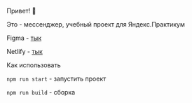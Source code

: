 Привет! 👋

Это - мессенджер, учебный проект для Яндекс.Практикум

Figma - <a href="">тык</a>

Netlify - <a href="">тык</a>

Как использовать 

`npm run start` - запустить проект

`npm run build` - сборка